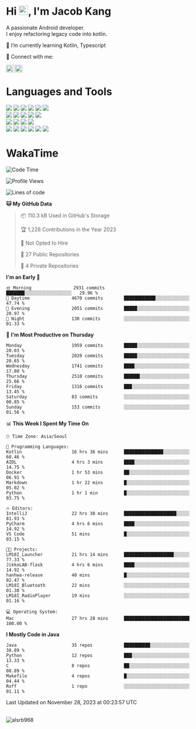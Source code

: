 # Hi <img src="https://media.giphy.com/media/hvRJCLFzcasrR4ia7z/giphy.gif" width="25px">, I'm Jacob Kang
A passionate Android developer.
</br>
I enjoy refactoring legacy code into kotlin.

🌱 I’m currently learning Kotlin, Typescript

🤝 Connect with me:

<a href="https://www.linkedin.com/in/minkyu-kang-b7477b1b2/"><img align="left" src="https://raw.githubusercontent.com/yushi1007/yushi1007/main/images/linkedin.svg" alt="Minkyu Kang | LinkedIn" width="21px"/></a>
<a href="https://www.instagram.com/_jacob_kang/"><img align="left" src="https://raw.githubusercontent.com/yushi1007/yushi1007/main/images/instagram.svg" alt="Jacob Kang | Instagram" width="21px"/></a>

</br>

# Languages and Tools

<div align="left">
<img src="https://img.shields.io/badge/java-007396?logo=java&logoColor=white"/>
<img src="https://img.shields.io/badge/kotlin-7F52FF?logo=kotlin&logoColor=white"/>
<img src="https://img.shields.io/badge/python-3776AB?logo=python&logoColor=white"/>
<img src="https://img.shields.io/badge/bash shell-4EAA25?logo=gnubash&logoColor=white"/>
<img src="https://img.shields.io/badge/c-A8B9CC?logo=c&logoColor=white"/>
<img src="https://img.shields.io/badge/c++-00599C?logo=c%2b%2b&logoColor=white"/>
</div>
<div align="left">
<img src="https://img.shields.io/badge/git-F05032?logo=git&logoColor=white"/>
<img src="https://img.shields.io/badge/github-181717?logo=github&logoColor=white"/>
<img src="https://img.shields.io/badge/mysql-4479A1?logo=mysql&logoColor=white"/>
<img src="https://img.shields.io/badge/sqlite-003B57?logo=sqlite&logoColor=white"/>
<img src="https://img.shields.io/badge/amazon AWS-232F3E?logo=amazonaws&logoColor=white"/>
</div>
<div align="left">
<img src="https://img.shields.io/badge/android-3DDC84?logo=android&logoColor=white"/>
<img src="https://img.shields.io/badge/linux-FCC624?logo=linux&logoColor=white"/>
<img src="https://img.shields.io/badge/flask-000000?logo=flask&logoColor=white"/>
<img src="https://img.shields.io/badge/arduino-00979D?logo=arduino&logoColor=white"/>
</div>
<div align="left">
<img src="https://img.shields.io/badge/slack-4A154B?logo=slack&logoColor=white"/>
<img src="https://img.shields.io/badge/notion-000000?logo=notion&logoColor=white"/>
<img src="https://img.shields.io/badge/jira-0052CC?logo=jira&logoColor=white"/>
<img src="https://img.shields.io/badge/postman-FF6C37?logo=postman&logoColor=white"/>
<img src="https://img.shields.io/badge/intellij-000000?logo=intellijidea&logoColor=white"/>
<img src="https://img.shields.io/badge/pycharm-000000?logo=pycharm&logoColor=white"/>
</div>

# WakaTime

<!--START_SECTION:waka-->
![Code Time](http://img.shields.io/badge/Code%20Time-3%2C199%20hrs%203%20mins-blue)

![Profile Views](http://img.shields.io/badge/Profile%20Views-0-blue)

![Lines of code](https://img.shields.io/badge/From%20Hello%20World%20I%27ve%20Written-6.5%20million%20lines%20of%20code-blue)

**🐱 My GitHub Data** 

> 📦 110.3 kB Used in GitHub's Storage 
 > 
> 🏆 1,228 Contributions in the Year 2023
 > 
> 🚫 Not Opted to Hire
 > 
> 📜 27 Public Repositories 
 > 
> 🔑 4 Private Repositories 
 > 
**I'm an Early 🐤** 

```text
🌞 Morning                2931 commits        ███████░░░░░░░░░░░░░░░░░░   29.96 % 
🌆 Daytime                4670 commits        ████████████░░░░░░░░░░░░░   47.74 % 
🌃 Evening                2051 commits        █████░░░░░░░░░░░░░░░░░░░░   20.97 % 
🌙 Night                  130 commits         ░░░░░░░░░░░░░░░░░░░░░░░░░   01.33 % 
```
📅 **I'm Most Productive on Thursday** 

```text
Monday                   1959 commits        █████░░░░░░░░░░░░░░░░░░░░   20.03 % 
Tuesday                  2020 commits        █████░░░░░░░░░░░░░░░░░░░░   20.65 % 
Wednesday                1741 commits        ████░░░░░░░░░░░░░░░░░░░░░   17.80 % 
Thursday                 2510 commits        ██████░░░░░░░░░░░░░░░░░░░   25.66 % 
Friday                   1316 commits        ███░░░░░░░░░░░░░░░░░░░░░░   13.45 % 
Saturday                 83 commits          ░░░░░░░░░░░░░░░░░░░░░░░░░   00.85 % 
Sunday                   153 commits         ░░░░░░░░░░░░░░░░░░░░░░░░░   01.56 % 
```


📊 **This Week I Spent My Time On** 

```text
🕑︎ Time Zone: Asia/Seoul

💬 Programming Languages: 
Kotlin                   16 hrs 36 mins      ███████████████░░░░░░░░░░   60.46 % 
AIDL                     4 hrs 3 mins        ████░░░░░░░░░░░░░░░░░░░░░   14.75 % 
Docker                   1 hr 53 mins        ██░░░░░░░░░░░░░░░░░░░░░░░   06.91 % 
Markdown                 1 hr 22 mins        █░░░░░░░░░░░░░░░░░░░░░░░░   05.02 % 
Python                   1 hr 1 min          █░░░░░░░░░░░░░░░░░░░░░░░░   03.75 % 

🔥 Editors: 
IntelliJ                 22 hrs 30 mins      ████████████████████░░░░░   81.93 % 
PyCharm                  4 hrs 6 mins        ████░░░░░░░░░░░░░░░░░░░░░   14.92 % 
VS Code                  51 mins             █░░░░░░░░░░░░░░░░░░░░░░░░   03.15 % 

🐱‍💻 Projects: 
LM18I_Launcher           21 hrs 14 mins      ███████████████████░░░░░░   77.33 % 
JikkoLAB-flask           4 hrs 6 mins        ████░░░░░░░░░░░░░░░░░░░░░   14.92 % 
hanhwa-release           40 mins             █░░░░░░░░░░░░░░░░░░░░░░░░   02.47 % 
LM18I_Bluetooth          22 mins             ░░░░░░░░░░░░░░░░░░░░░░░░░   01.38 % 
LM18I_RadioPlayer        19 mins             ░░░░░░░░░░░░░░░░░░░░░░░░░   01.16 % 

💻 Operating System: 
Mac                      27 hrs 28 mins      █████████████████████████   100.00 % 
```

**I Mostly Code in Java** 

```text
Java                     35 repos            ██████████░░░░░░░░░░░░░░░   38.89 % 
Python                   12 repos            ███░░░░░░░░░░░░░░░░░░░░░░   13.33 % 
C                        8 repos             ██░░░░░░░░░░░░░░░░░░░░░░░   08.89 % 
Makefile                 4 repos             █░░░░░░░░░░░░░░░░░░░░░░░░   04.44 % 
Roff                     1 repo              ░░░░░░░░░░░░░░░░░░░░░░░░░   01.11 % 
```




 Last Updated on November 28, 2023 at 00:23:57 UTC
<!--END_SECTION:waka-->

</br>

<div align="left">
<img align="left" src="https://github-readme-stats.vercel.app/api/top-langs?username=alsrb968&show_icons=true&locale=en&layout=compact&theme=dark" alt="alsrb968" />
</div>
